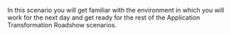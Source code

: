 In this scenario you will get familiar with the environment in which you will work for the next day and get ready for the rest of
the Application Transformation Roadshow scenarios.

